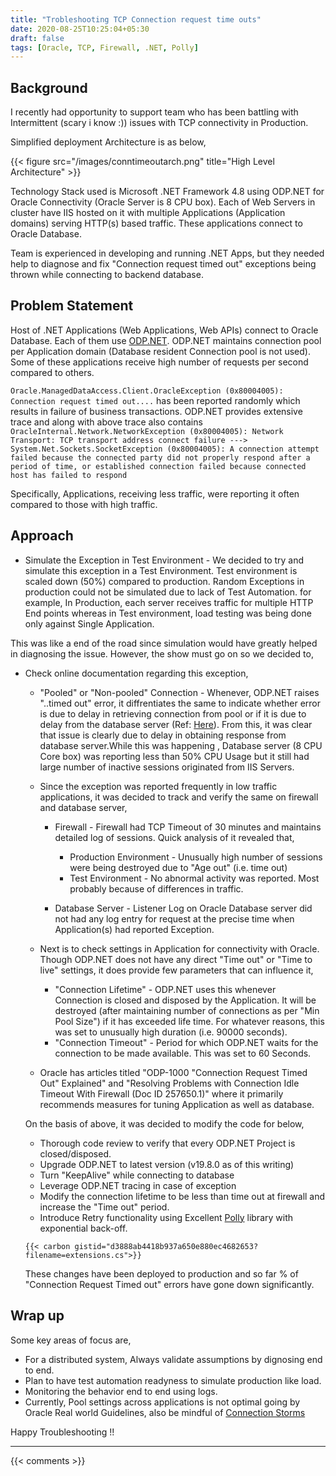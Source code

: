 ```yaml
---
title: "Trobleshooting TCP Connection request time outs"
date: 2020-08-25T10:25:04+05:30
draft: false
tags: [Oracle, TCP, Firewall, .NET, Polly]
---
```


## Background

I recently had opportunity to support team who has been battling with Intermittent (scary i know :)) issues with TCP connectivity in Production.

Simplified deployment Architecture is as below,

{{< figure src="/images/conntimeoutarch.png" title="High Level Architecture" >}}

Technology Stack used is Microsoft .NET Framework 4.8 using ODP.NET for Oracle Connectivity (Oracle Server is 8 CPU box). Each of Web Servers in cluster have IIS hosted on it with multiple Applications (Application domains) serving HTTP(s) based traffic. These applications connect to Oracle Database.

Team is experienced in developing and running .NET Apps, but they needed help to diagnose and fix "Connection request timed out" exceptions being thrown while connecting to backend database.

## Problem Statement

Host of .NET Applications (Web Applications, Web APIs) connect to Oracle Database. Each of them use [ODP.NET](https://www.oracle.com/database/technologies/appdev/dotnet/odp.html). ODP.NET maintains connection pool per Application domain (Database resident Connection pool is not used). Some of these applications receive high number of requests per second compared to others.

`Oracle.ManagedDataAccess.Client.OracleException (0x80004005): Connection request timed out....` has been reported randomly which results in failure of business transactions. ODP.NET provides extensive trace and along with above trace also contains `OracleInternal.Network.NetworkException (0x80004005): Network Transport: TCP transport address connect failure ---> System.Net.Sockets.SocketException (0x80004005): A connection attempt failed because the connected party did not properly respond after a period of time, or established connection failed because connected host has failed to respond`

Specifically, Applications, receiving less traffic, were reporting it often compared to those with high traffic.

## Approach

- Simulate the Exception in Test Environment - We decided to try and simulate this exception in a Test Environment. Test environment is scaled down (50%) compared to production. Random Exceptions in production could not be simulated due to lack of Test Automation. for example, In Production, each server receives traffic for multiple HTTP End points whereas in Test environment, load testing was being done only against Single Application.

This was like a end of the road since simulation would have greatly helped in diagnosing the issue. However, the show must go on so we decided to, 

- Check online documentation regarding this exception,
    - "Pooled" or "Non-pooled" Connection - Whenever, ODP.NET raises "..timed out" error, it diffrentiates the same to indicate whether error is due to delay in retrieving connection from pool or if it is due to delay from the database server (Ref: [Here](https://docs.oracle.com/en/database/oracle/oracle-data-access-components/19.3/odpnt/featConnecting.html#GUID-1152D13D-464C-4FE7-9949-32FCA9572B59)). From this, it was clear that issue is clearly due to delay in obtaining response from database server.While this was happening , Database server (8 CPU Core box) was reporting less than 50% CPU Usage but it still had large number of inactive sessions originated from IIS Servers.
     - Since the exception was reported frequently in low traffic applications, it was decided to track and verify the same on firewall and database server,
        - Firewall - Firewall had TCP Timeout of 30 minutes and  maintains detailed log of sessions. Quick analysis of it revealed that, 
            - Production Environment - Unusually high number of sessions were being destroyed due to "Age out" (i.e. time out)
            - Test Environment - No abnormal activity was reported. Most probably because of differences in traffic. 

        - Database Server - Listener Log on Oracle Database server did not had any log entry for request at the precise time when Application(s) had reported Exception.

   - Next is to check settings in Application for connectivity with Oracle. Though ODP.NET does not have any direct  "Time out" or "Time to live" settings, it does provide few parameters that can influence it, 
        - "Connection Lifetime" - ODP.NET uses this whenever Connection is closed and disposed by the Application. It will be destroyed (after maintaining number of connections as per "Min Pool Size")  if it has exceeded life time. For whatever reasons, this was set to unusually high duration (i.e. 90000 seconds).
        - "Connection Timeout" - Period for which ODP.NET waits for the connection to be made available. This was set to 60 Seconds.

   -  Oracle has articles titled "ODP-1000 "Connection Request Timed Out" Explained" and "Resolving Problems with Connection Idle Timeout With Firewall (Doc ID 257650.1)" where it primarily recommends measures for tuning Application as well as database.

    On the basis of above, it was decided to modify the code for below,
    - Thorough code review to verify that every ODP.NET Project is closed/disposed.
    - Upgrade ODP.NET to latest version (v19.8.0 as of this writing)
    - Turn "KeepAlive" while connecting to database
    - Leverage ODP.NET tracing in case of exception
    - Modify the connection lifetime to be less than time out at firewall and increase the "Time out" period.
    - Introduce Retry functionality using Excellent [Polly](https://github.com/App-vNext/Polly) library with exponential back-off. 

    `{{< carbon gistid="d3888ab4418b937a650e880ec4682653?filename=extensions.cs">}}`

    These changes have been deployed to production and so far % of "Connection Request Timed out" errors have gone down significantly. 

## Wrap up 

Some key areas of focus are,
- For a distributed system, Always validate assumptions by dignosing end to end. 
- Plan to have test automation readyness to simulate production like load.
- Monitoring the behavior end to end using logs.
- Currently, Pool settings across applications is not optimal going by Oracle Real world Guidelines, also be mindful of [Connection Storms](https://docs.oracle.com/en/database/oracle/oracle-database/18/adfns/connection_strategies.html)


Happy Troubleshooting !!

---

{{< comments >}}
